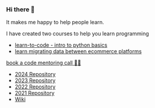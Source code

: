 ### Hi there 👋
It makes me happy to help people learn.

I have created two courses to help you learn programming
* [learn-to-code - intro to python basics](https://github.com/maciejjankowski/learn-to-code)
* [learn migrating data between ecommerce platforms](https://github.com/maciejjankowski/idosell-to-prestashop)

[book a code mentoring call 👨‍💻](https://tidycal.com/maciejjankowski)


* [2024 Repository](https://github.com/maciejjankowski/2024/wiki)
* [2023 Repository](https://github.com/maciejjankowski/2023/wiki)
* [2022 Repository](https://github.com/maciejjankowski/2022/wiki)
* [2021 Repository](https://github.com/maciejjankowski/2021/wiki)
* [Wiki](https://github.com/maciejjankowski/maciejjankowski/wiki)


<!--
**maciejjankowski/maciejjankowski** is a ✨ _special_ ✨ repository because its `README.md` (this file) appears on your GitHub profile.

Here are some ideas to get you started:

- 🔭 I’m currently working on ...
- 🌱 I’m currently learning ...
- 👯 I’m looking to collaborate on ...
- 🤔 I’m looking for help with ...
- 💬 Ask me about ...
- 📫 How to reach me: ...
- 😄 Pronouns: ...
- ⚡ Fun fact: ...
-->
